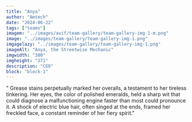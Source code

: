 ```yaml
---
title: "Anya"
author: "Amtech"
date: "2024-06-22"
tags: ["teams"]
imagem: "../images/avif/team-gallery/team-gallery-img-1-m.png"
image: "../images/team-gallery/team-gallery-img-1.png"
imgagelazy: "../images/team-gallery/team-gallery-img-1.png"
imageAlt: "Anya, the Streetwise Mechanic"
imgwidth: "380"
imgheight: "271"
description: "CEO"
block: "block-1"
---
```


" Grease stains perpetually marked her overalls, a testament to her tireless tinkering. Her eyes, the color of polished emeralds, held a sharp wit that could diagnose a malfunctioning engine faster than most could pronounce it. A shock of electric blue hair, often singed at the ends, framed her freckled face, a constant reminder of her fiery spirit."
